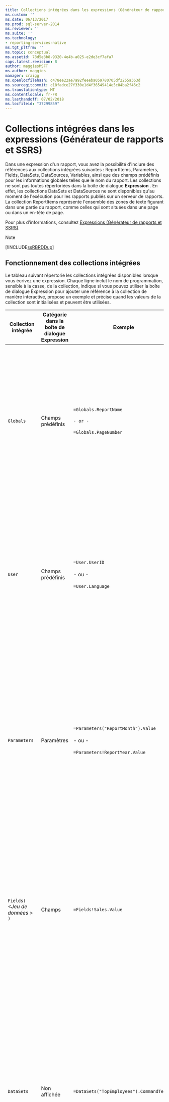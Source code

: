 ```yaml
---
title: Collections intégrées dans les expressions (Générateur de rapports et SSRS) | Microsoft Docs
ms.custom: ''
ms.date: 06/13/2017
ms.prod: sql-server-2014
ms.reviewer: ''
ms.suite: ''
ms.technology:
- reporting-services-native
ms.tgt_pltfrm: ''
ms.topic: conceptual
ms.assetid: 78d5e3b8-9320-4e4b-a025-e2de3cf7afa7
caps.latest.revision: 8
author: maggiesMSFT
ms.author: maggies
manager: craigg
ms.openlocfilehash: c478ee22ae7a92feeeba059780705df2255a363d
ms.sourcegitcommit: c18fadce27f330e1d4f36549414e5c84ba2f46c2
ms.translationtype: MT
ms.contentlocale: fr-FR
ms.lasthandoff: 07/02/2018
ms.locfileid: "37299859"
---
```

# <a name="built-in-collections-in-expressions-report-builder-and-ssrs"></a>Collections intégrées dans les expressions (Générateur de rapports et SSRS)
  Dans une expression d'un rapport, vous avez la possibilité d'inclure des références aux collections intégrées suivantes : ReportItems, Parameters, Fields, DataSets, DataSources, Variables, ainsi que des champs prédéfinis pour les informations globales telles que le nom du rapport. Les collections ne sont pas toutes répertoriées dans la boîte de dialogue **Expression** . En effet, les collections DataSets et DataSources ne sont disponibles qu'au moment de l'exécution pour les rapports publiés sur un serveur de rapports. La collection ReportItems représente l'ensemble des zones de texte figurant dans une partie du rapport, comme celles qui sont situées dans une page ou dans un en-tête de page.  
  
 Pour plus d’informations, consultez [Expressions &#40;Générateur de rapports et SSRS&#41;](expressions-report-builder-and-ssrs.md).  
  
> [!NOTE]  
>  [!INCLUDE[ssRBRDDup](../../includes/ssrbrddup-md.md)]  
  
##  <a name="Collections"></a> Fonctionnement des collections intégrées  
 Le tableau suivant répertorie les collections intégrées disponibles lorsque vous écrivez une expression. Chaque ligne inclut le nom de programmation, sensible à la casse, de la collection, indique si vous pouvez utiliser la boîte de dialogue Expression pour ajouter une référence à la collection de manière interactive, propose un exemple et précise quand les valeurs de la collection sont initialisées et peuvent être utilisées.  
  
|Collection intégrée|Catégorie dans la boîte de dialogue Expression|Exemple|Description|  
|--------------------------|-------------------------------------------|-------------|-----------------|  
|`Globals`|Champs prédéfinis|`=Globals.ReportName`<br /><br /> `- or -`<br /><br /> `=Globals.PageNumber`|Représente les variables globales utilisables pour des rapports, par exemple le nom du rapport ou le numéro de page. Toujours disponible.<br /><br /> Pour plus d’informations, consultez [Références à des champs Globals et Users prédéfinis &#40;Générateur de rapports et SSRS&#41;](built-in-collections-built-in-globals-and-users-references-report-builder.md).|  
|`User`|Champs prédéfinis|`=User.UserID`<br /><br /> - ou -<br /><br /> `=User.Language`|Représente une collection de données sur l'utilisateur exécutant le rapport, par exemple le paramètre de langue ou l'ID utilisateur. Toujours disponible.<br /><br /> Pour plus d’informations, consultez [Références à des champs Globals et Users prédéfinis &#40;Générateur de rapports et SSRS&#41;](built-in-collections-built-in-globals-and-users-references-report-builder.md).|  
|`Parameters`|Paramètres|`=Parameters("ReportMonth").Value`<br /><br /> - ou -<br /><br /> `=Parameters!ReportYear.Value`|Représente la collection des paramètres de rapport, chacun pouvant correspondre à une valeur unique ou à plusieurs valeurs. Non disponible tant que l'initialisation du traitement n'est pas terminée. Pour plus d’informations, consultez [Informations de référence sur la collection de paramètres &#40;Générateur de rapports et SSRS&#41;](built-in-collections-parameters-collection-references-report-builder.md).|  
|`Fields(` *\<Jeu de données >* `)`|Champs|`=Fields!Sales.Value`|Représente la collection des champs du dataset qui sont disponibles pour le rapport. Disponibles après extraction des données d'une source de données dans un dataset. Pour plus d’informations, consultez [Référence à une collection de champs de dataset &#40;Générateur de rapports et SSRS&#41;](built-in-collections-dataset-fields-collection-references-report-builder.md).|  
|`DataSets`|Non affichée|`=DataSets("TopEmployees").CommandText`|Représente la collection de sources de données référencées à partir du corps d'une définition de rapport. N'inclut pas les sources de données utilisées uniquement dans les en-têtes ou les pieds de page. Non disponible dans l'aperçu local. Pour plus d’informations, consultez [Références à des collections DataSources et DataSets &#40;Générateur de rapports et SSRS&#41;](built-in-collections-datasources-and-datasets-references-report-builder.md).|  
|`DataSources`|Non affichée|`=DataSources("AdventureWorks2012").Type`|Représente la collection des sources de données référencées à partir du corps d'un rapport. N'inclut pas les sources de données utilisées uniquement dans les en-têtes ou les pieds de page. Non disponible dans l'aperçu local. Pour plus d’informations, consultez [Références à des collections DataSources et DataSets &#40;Générateur de rapports et SSRS&#41;](built-in-collections-datasources-and-datasets-references-report-builder.md).|  
|`Variables`|`Variables`|`=Variables!CustomTimeStamp.Value`|Représente la collection des variables de rapport et de groupe. Pour plus d’informations, consultez [Références à des collections de variables de rapport et de groupe &#40;Générateur de rapports et SSRS&#41;](built-in-collections-report-and-group-variables-references-report-builder.md).|  
|`ReportItems`|Non affichée|`=ReportItems("Textbox1").Value`|Représente la collection des zones de texte d'un élément de rapport. Cette collection peut être utilisée pour proposer un résumé des éléments présents dans la page en vue de leur inclusion dans un en-tête ou un pied de page. Pour plus d’informations, consultez [Références à la collection ReportItems &#40;Générateur de rapports et SSRS&#41;](built-in-collections-reportitems-collection-references-report-builder.md).|  
  
##  <a name="Syntax"></a> Utilisation de la syntaxe de collection dans une expression  
 Pour faire référence à une collection à partir d’une expression, utilisez la syntaxe [!INCLUDE[msCoName](../../includes/msconame-md.md)] [!INCLUDE[vbprvb](../../includes/vbprvb-md.md)] standard pour un élément au sein d’une collection. Le tableau ci-après propose des exemples de syntaxe de collection.  
  
|Syntaxe|Exemple|  
|------------|-------------|  
|*Collection!NomObjet.Propriété*|`=Fields!Sales.Value`|  
|*Collection!NomObjet("Propriété")*|`=Fields!Sales("Value")`|  
|*Collection("NomObjet").Propriété*|`=Fields("Sales").Value`|  
|*Collection("Membre")*|`=User("Language")`|  
|*Collection.Membre*|`=User.Language`|  
  
## <a name="see-also"></a>Voir aussi  
 [Ajouter une Expression &#40;Générateur de rapports et SSRS&#41;](add-an-expression-report-builder-and-ssrs.md)   
 [Exemples d’expressions &#40;Générateur de rapports et SSRS&#41;](expression-examples-report-builder-and-ssrs.md)  
  
  
